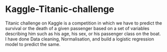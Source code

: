 # Kaggle-Titanic-challenge
Titanic challenge on Kaggle is a competition in which we have to predict the survival or the death of a given passenger based on a set of variables describing him such as his age, his sex, or his passenger class on the boat.  I have done Data cleaning, Normalisation, and build a logistic regression model to predict the same.
